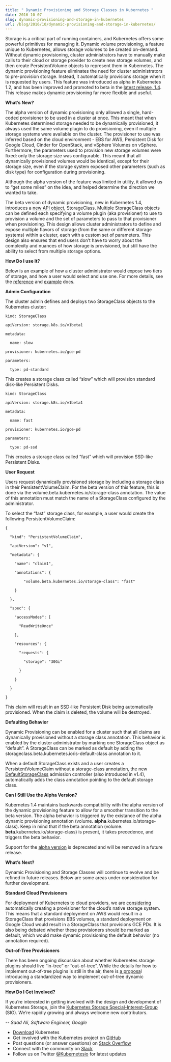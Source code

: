 ```yaml
---
title: " Dynamic Provisioning and Storage Classes in Kubernetes "
date: 2016-10-07
slug: dynamic-provisioning-and-storage-in-kubernetes
url: /blog/2016/10/dynamic-provisioning-and-storage-in-kubernetes/
---
```


Storage is a critical part of running containers, and Kubernetes offers some powerful primitives for managing it. Dynamic volume provisioning, a feature unique to Kubernetes, allows storage volumes to be created on-demand. Without dynamic provisioning, cluster administrators have to manually make calls to their cloud or storage provider to create new storage volumes, and then create PersistentVolume objects to represent them in Kubernetes. The dynamic provisioning feature eliminates the need for cluster administrators to pre-provision storage. Instead, it automatically provisions storage when it is requested by users. This feature was introduced as alpha in Kubernetes 1.2, and has been improved and promoted to beta in the [latest release, 1.4](http://blog.kubernetes.io/2016/09/kubernetes-1.4-making-it-easy-to-run-on-kuberentes-anywhere.html). This release makes dynamic provisioning far more flexible and useful.  

**What’s New?**  

The alpha version of dynamic provisioning only allowed a single, hard-coded provisioner to be used in a cluster at once. This meant that when Kubernetes determined storage needed to be dynamically provisioned, it always used the same volume plugin to do provisioning, even if multiple storage systems were available on the cluster. The provisioner to use was inferred based on the cloud environment - EBS for AWS, Persistent Disk for Google Cloud, Cinder for OpenStack, and vSphere Volumes on vSphere. Furthermore, the parameters used to provision new storage volumes were fixed: only the storage size was configurable. This meant that all dynamically provisioned volumes would be identical, except for their storage size, even if the storage system exposed other parameters (such as disk type) for configuration during provisioning.  

Although the alpha version of the feature was limited in utility, it allowed us to “get some miles” on the idea, and helped determine the direction we wanted to take.  

The beta version of dynamic provisioning, new in Kubernetes 1.4, introduces a [new API object](http://kubernetes.io/docs/user-guide/persistent-volumes/#storageclasses), StorageClass. Multiple StorageClass objects can be defined each specifying a volume plugin (aka provisioner) to use to provision a volume and the set of parameters to pass to that provisioner when provisioning. This design allows cluster administrators to define and expose multiple flavors of storage (from the same or different storage systems) within a cluster, each with a custom set of parameters. This design also ensures that end users don’t have to worry about the complexity and nuances of how storage is provisioned, but still have the ability to select from multiple storage options.  

**How Do I use It?**  

Below is an example of how a cluster administrator would expose two tiers of storage, and how a user would select and use one. For more details, see the [reference](http://kubernetes.io/docs/user-guide/persistent-volumes/#storageclasses) and [example](https://github.com/kubernetes/kubernetes/tree/release-1.4/examples/experimental/persistent-volume-provisioning) docs.  

**Admin Configuration**  

The cluster admin defines and deploys two StorageClass objects to the Kubernetes cluster:  

```
kind: StorageClass

apiVersion: storage.k8s.io/v1beta1

metadata:

  name: slow

provisioner: kubernetes.io/gce-pd

parameters:

  type: pd-standard
 ```


This creates a storage class called “slow” which will provision standard disk-like Persistent Disks.  

```
kind: StorageClass

apiVersion: storage.k8s.io/v1beta1

metadata:

  name: fast

provisioner: kubernetes.io/gce-pd

parameters:

  type: pd-ssd
 ```



This creates a storage class called “fast” which will provision SSD-like Persistent Disks.  



**User Request**



Users request dynamically provisioned storage by including a storage class in their PersistentVolumeClaim. For the beta version of this feature, this is done via the volume.beta.kubernetes.io/storage-class annotation. The value of this annotation must match the name of a StorageClass configured by the administrator.



To select the “fast” storage class, for example, a user would create the following PersistentVolumeClaim:



```
{

  "kind": "PersistentVolumeClaim",

  "apiVersion": "v1",

  "metadata": {

    "name": "claim1",

    "annotations": {

        "volume.beta.kubernetes.io/storage-class": "fast"

    }

  },

  "spec": {

    "accessModes": [

      "ReadWriteOnce"

    ],

    "resources": {

      "requests": {

        "storage": "30Gi"

      }

    }

  }

}
 ```




This claim will result in an SSD-like Persistent Disk being automatically provisioned. When the claim is deleted, the volume will be destroyed.




**Defaulting Behavior**



Dynamic Provisioning can be enabled for a cluster such that all claims are dynamically provisioned without a storage class annotation. This behavior is enabled by the cluster administrator by marking one StorageClass object as “default”. A StorageClass can be marked as default by adding the storageclass.beta.kubernetes.io/is-default-class annotation to it.



When a default StorageClass exists and a user creates a PersistentVolumeClaim without a storage-class annotation, the new [DefaultStorageClass](https://github.com/kubernetes/kubernetes/pull/30900) admission controller (also introduced in v1.4), automatically adds the class annotation pointing to the default storage class.



**Can I Still Use the Alpha Version?**




Kubernetes 1.4 maintains backwards compatibility with the alpha version of the dynamic provisioning feature to allow for a smoother transition to the beta version. The alpha behavior is triggered by the existance of the alpha dynamic provisioning annotation (volume. **alpha**.kubernetes.io/storage-class). Keep in mind that if the beta annotation (volume. **beta**.kubernetes.io/storage-class) is present, it takes precedence, and triggers the beta behavior.



Support for the [alpha version](https://github.com/kubernetes/kubernetes/blob/master/docs/devel/api_changes.md#alpha-beta-and-stable-versions) is deprecated and will be removed in a future release.



**What’s Next?**



Dynamic Provisioning and Storage Classes will continue to evolve and be refined in future releases. Below are some areas under consideration for further development.



**Standard Cloud Provisioners**

For deployment of Kubernetes to cloud providers, we are [considering](https://github.com/kubernetes/kubernetes/pull/31617/files) automatically creating a provisioner for the cloud’s native storage system. This means that a standard deployment on AWS would result in a StorageClass that provisions EBS volumes, a standard deployment on Google Cloud would result in a StorageClass that provisions GCE PDs. It is also being debated whether these provisioners should be marked as default, which would make dynamic provisioning the default behavior (no annotation required).



**Out-of-Tree Provisioners**

There has been ongoing discussion about whether Kubernetes storage plugins should live “in-tree” or “out-of-tree”. While the details for how to implement out-of-tree plugins is still in the air, there is [a proposa](https://github.com/kubernetes/kubernetes/pull/30285)l introducing a standardized way to implement out-of-tree dynamic provisioners.



**How Do I Get Involved?**



If you’re interested in getting involved with the design and development of Kubernetes Storage, join the [Kubernetes Storage Special-Interest-Group](https://github.com/kubernetes/community/tree/master/sig-storage) (SIG). We’re rapidly growing and always welcome new contributors.



_-- Saad Ali, Software Engineer, Google_



- [Download](http://get.k8s.io/) Kubernetes
- Get involved with the Kubernetes project on [GitHub](https://github.com/kubernetes/kubernetes)
- Post questions (or answer questions) on [Stack Overflow](http://stackoverflow.com/questions/tagged/kubernetes)
- Connect with the community on [Slack](http://slack.k8s.io/)
- Follow us on Twitter [@Kubernetesio](https://twitter.com/kubernetesio) for latest updates
